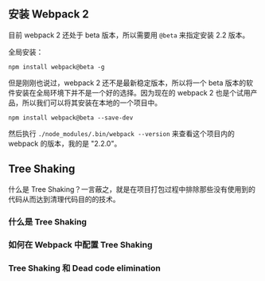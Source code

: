## 安装 Webpack 2

目前 webpack 2 还处于 beta 版本，所以需要用 `@beta` 来指定安装 2.2 版本。

全局安装：

```
npm install webpack@beta -g
```

但是刚刚也说过，webpack 2 还不是最新稳定版本，所以将一个 beta 版本的软件安装在全局环境下并不是一个好的选择。因为现在的 webpack 2 也是个试用产品，所以我们可以将其安装在本地的一个项目中。

```
npm install webpack@beta --save-dev
```

然后执行 `./node_modules/.bin/webpack --version` 来查看这个项目内的 webpack 的版本，我的是 "2.2.0"。

## Tree Shaking

什么是 Tree Shaking？一言蔽之，就是在项目打包过程中排除那些没有使用到的代码从而达到清理代码目的的技术。

### 什么是 Tree Shaking

### 如何在 Webpack 中配置 Tree Shaking

### Tree Shaking 和 Dead code elimination
